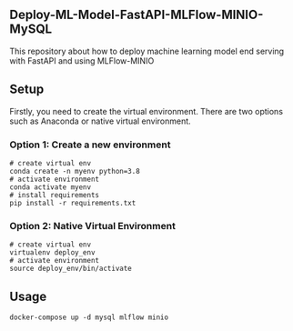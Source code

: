 ## Deploy-ML-Model-FastAPI-MLFlow-MINIO-MySQL
This repository about how to deploy machine learning model end serving with FastAPI and using MLFlow-MINIO

## Setup

Firstly, you need to create the virtual environment. There are two options such as Anaconda or native virtual environment.
### Option 1: Create a new environment
```
# create virtual env
conda create -n myenv python=3.8
# activate environment
conda activate myenv
# install requirements
pip install -r requirements.txt
```

### Option 2: Native Virtual Environment
```
# create virtual env
virtualenv deploy_env
# activate environment
source deploy_env/bin/activate
```

## Usage
```
docker-compose up -d mysql mlflow minio
```

